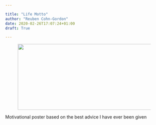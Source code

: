 ```yaml
---

title: "Life Motto"
author: "Reuben Cohn-Gordon"
date: 2020-02-26T17:07:24+01:00
draft: True

---
```


<figure >
<img src="/img/life_motto.jpg"  width="747" height="211">
</figure>


Motivational poster based on the best advice I have ever been given
